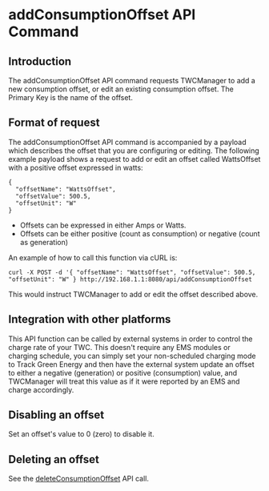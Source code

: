 # addConsumptionOffset API Command

## Introduction

The addConsumptionOffset API command requests TWCManager to add a new consumption offset, or edit an existing consumption offset. The Primary Key is the name of the offset.

## Format of request

The addConsumptionOffset API command is accompanied by a payload which describes the offset that you are configuring or editing. The following example payload shows a request to add or edit an offset called WattsOffset with a positive offset expressed in watts:

```
{
  "offsetName": "WattsOffset",
  "offsetValue": 500.5,
  "offsetUnit": "W"
}
```

   * Offsets can be expressed in either Amps or Watts.
   * Offsets can be either positive (count as consumption) or negative (count as generation)

An example of how to call this function via cURL is:

```
curl -X POST -d '{ "offsetName": "WattsOffset", "offsetValue": 500.5, "offsetUnit": "W" } http://192.168.1.1:8080/api/addConsumptionOffset

```

This would instruct TWCManager to add or edit the offset described above.

## Integration with other platforms

This API function can be called by external systems in order to control the charge rate of your TWC. This doesn't require any EMS modules or charging schedule, you can simply set your non-scheduled charging mode to Track Green Energy and then have the external system update an offset to either a negative (generation) or positive (consumption) value, and TWCManager will treat this value as if it were reported by an EMS and charge accordingly.

## Disabling an offset

Set an offset's value to 0 (zero) to disable it.

## Deleting an offset

See the [deleteConsumptionOffset](deleteConsumptionOffset.md) API call.

